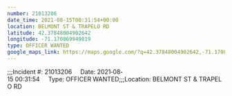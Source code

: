 ```yaml
---
number: 21013206
date_time: 2021-08-15T00:31:54+00:00
location: BELMONT ST & TRAPELO RD
latitude: 42.37848004902642
longitude: -71.170869949819
type: OFFICER WANTED
google_maps_link: https://maps.google.com/?q=42.37848004902642,-71.170869949819
---
```


;;;Incident #: 21013206     Date: 2021‐08‐15 00:31:54     Type: OFFICER WANTED;;;Location: BELMONT ST & TRAPELO RD
